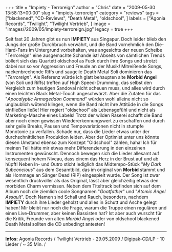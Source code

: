 +++
title = "Impiety - Terroreign"
author = "Chris"
date = "2009-05-30 13:58:13+00:00"
slug = "impiety-terroreign"
category = "reviews"
tags = ["blackened", "CD-Reviews", "Death Metal", "oldschool", ]
labels = ["Agonia Records", "Twilight", "Twilight Vertrieb", ]
image = "images//2009/05/impiety-terroreign.jpg"
legacy = true
+++

Seit fast 20 Jahren gibt es nun **IMPIETY** aus Singapur. Doch leider blieb den Jungs der große Durchbruch verwährt, und die Band vornehmlich den Die-Hard-Fans im Untergrund vorbehalten, was angesichts der neuen Scheibe "Terroreign" eine ausgemachte Schande ist! Abseits von sämtlichen Trends böllert sich das Quartett oldschool as Fuck durch ihre Songs und strotzt dabei nur so vor Aggression und Freude an der Musik! Mitreißende Songs, nackenbrechende Riffs und saugeile Death Metal Soli dominieren das "_Terroreign_". Als Referenz würde ich glatt behaupten alte **Morbid Angel** (von Soli und Riffs) treffen auf High Speed-Drumming, das selbst den Vergleich zum heutigen Sandoval nicht scheuen muss, und alles wird durch einen leichten Black Metal-Touch angeschwärzt. Aber die Zutaten für das "_Apocalyptic Armageddon Command_" würden wohl alleine nicht so unglaublich wütend klingen, wenn die Band nicht ihre Attitüde in die Songs einfließen ließe! Hier regiert "oldschool" als Lebensgefühl und nicht als Marketing-Masche eines Labels!
Trotz der wilden Raserei schafft die Band aber noch einen gewissen Wiedererkennungswert zu erschaffen und durch sehr geile Breaks, Pausen und Tempovariationen nicht in stumpfe Monotonie zu verfallen. Schade nur, dass die Lieder etwas unter der durchschnittlichen Produktion leiden. Aber der Optimist unter uns könnte diesen Umstand ebenso zum Konzept "Oldschool" zählen, haha! Ich für meinen Teil hätte mir etwas mehr Differenzierung in den einzelnen Instrumenten gewünscht.
Dennoch bewegen sich die Lieder allesamt auf konsequent hohem Niveau, dass einem das Herz in der Brust auf und ab hüpft! Neben In- und Outro sticht lediglich das Midtempo-Stück "_My Dark Subconcious_" aus dem Gesamtbild, das im original von **Morbid** stammt und als Hommage an Sänger Dead (RIP) eingespielt wurde. Der Song ist zwar wesentlich druckvoller als das Original, lässt aber gleichzeitig etwas den morbiden Charm vermissen.
Neben dem Titeltrack befinden sich auf dem Album noch die ziemlich coole Songnamen "_Goatfather_" und "_Atomic Angel Assault_". Doch Namen sind Schall und Rauch, besonders, nachdem **IMPIETY** durch ihre Lieder geholzt und alles in Schutt und Asche gelegt haben! Mir bleibt nur noch die Frage, warum die Truppe einen regulären und einen Live-Drummer, aber keinen Bassisten hat? Ist aber auch wurscht für die Kritik, Freunde von alten _Morbid Angel_ oder von oldschool blackened Death Metal sollten die CD unbedingt antesten!





---
**Infos:**
Agonia Records / Twilight Vertrieb - 29.05.2009 / 
Digipak-CD/LP - 10 Lieder / ~ 35 Min. / 
